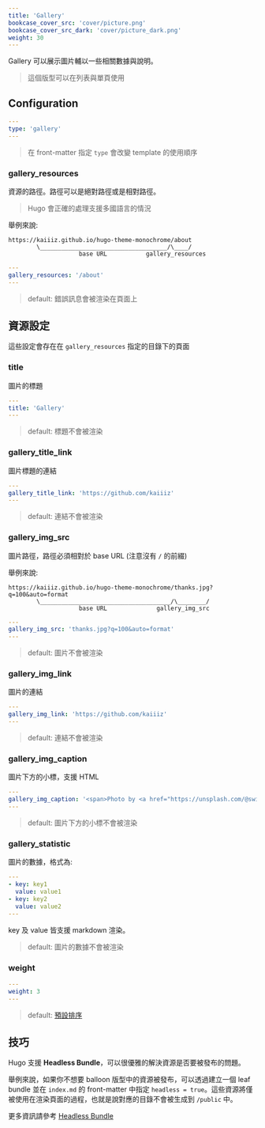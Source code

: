 ```yaml
---
title: 'Gallery'
bookcase_cover_src: 'cover/picture.png'
bookcase_cover_src_dark: 'cover/picture_dark.png'
weight: 30
---
```


Gallery 可以展示圖片輔以一些相關數據與說明。

> 這個版型可以在列表與單頁使用

## Configuration

```yaml
---
type: 'gallery'
---
```

> 在 front-matter 指定 `type` 會改變 template 的使用順序

### gallery_resources

資源的路徑。路徑可以是絕對路徑或是相對路徑。

> Hugo 會正確的處理支援多國語言的情況

舉例來說:

```
https://kaiiiz.github.io/hugo-theme-monochrome/about
        \____________________________________/\____/
                    base URL           gallery_resources
```

```yaml
---
gallery_resources: '/about'
---
```

> default: 錯誤訊息會被渲染在頁面上


## 資源設定

這些設定會存在在 `gallery_resources` 指定的目錄下的頁面

### title

圖片的標題

```yaml
---
title: 'Gallery'
---
```

> default: 標題不會被渲染

### gallery_title_link

圖片標題的連結

```yaml
---
gallery_title_link: 'https://github.com/kaiiiz'
---
```

> default: 連結不會被渲染

### gallery_img_src

圖片路徑，路徑必須相對於 base URL (注意沒有 `/` 的前綴)

舉例來說:

```
https://kaiiiz.github.io/hugo-theme-monochrome/thanks.jpg?q=100&auto=format
        \_____________________________________/\________/
                    base URL              gallery_img_src
```

```yaml
---
gallery_img_src: 'thanks.jpg?q=100&auto=format'
---
```

> default: 圖片不會被渲染

### gallery_img_link

圖片的連結

```yaml
---
gallery_img_link: 'https://github.com/kaiiiz'
---
```

> default: 連結不會被渲染

### gallery_img_caption

圖片下方的小標，支援 HTML

```yaml
---
gallery_img_caption: '<span>Photo by <a href="https://unsplash.com/@swimstaralex?utm_source=unsplash&amp;utm_medium=referral&amp;utm_content=creditCopyText">Alexander Sinn</a> on <a href="https://unsplash.com/s/photos/thanks?utm_source=unsplash&amp;utm_medium=referral&amp;utm_content=creditCopyText">Unsplash</a></span>'
---
```

> default: 圖片下方的小標不會被渲染

### gallery_statistic

圖片的數據，格式為:

```yaml
---
- key: key1
  value: value1
- key: key2
  value: value2
---
```

key 及 value 皆支援 markdown 渲染。

> default: 圖片的數據不會被渲染

### weight

```yaml
---
weight: 3
---
```

> default: [預設排序](https://gohugo.io/templates/lists/#order-content)

## 技巧

Hugo 支援 **Headless Bundle**，可以很優雅的解決資源是否要被發布的問題。

舉例來說，如果你不想要 balloon 版型中的資源被發布，可以透過建立一個 leaf bundle 並在 `index.md` 的 front-matter 中指定 `headless = true`。這些資源將僅被使用在渲染頁面的過程，也就是說對應的目錄不會被生成到 `/public` 中。

更多資訊請參考 [Headless Bundle](https://gohugo.io/content-management/page-bundles/#headless-bundle)
